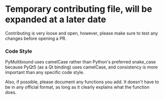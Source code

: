 # Temporary contributing file, will be expanded at a later date

Contributing is very loose and open, however, please make sure to test any changes before opening a PR.

### Code Style
PyMultibound uses camelCase rather than Python's preferred snake_case because PyQt5 (as a Qt binding) uses camelCase, and consistency is more important than any specific code style.

Also, if possible, please document any functions you add. It doesn't have to be in any official format, as long as it clearly explains what the function does.

